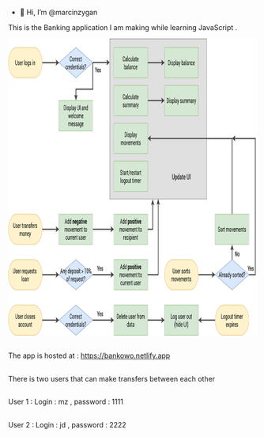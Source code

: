 - 👋 Hi, I’m @marcinzygan

This is the Banking application I am making while learning JavaScript .
<p align= "center">
  <img src= "https://github.com/marcinzygan/BankApp/blob/master/Bankist-flowchart.png" width="700" height="600">
</p>

##
The app is hosted at : https://bankowo.netlify.app
## 
There is two users that can make transfers between each other 
##
User 1 : Login : mz , password : 1111
##
User 2 : Login : jd , password : 2222
